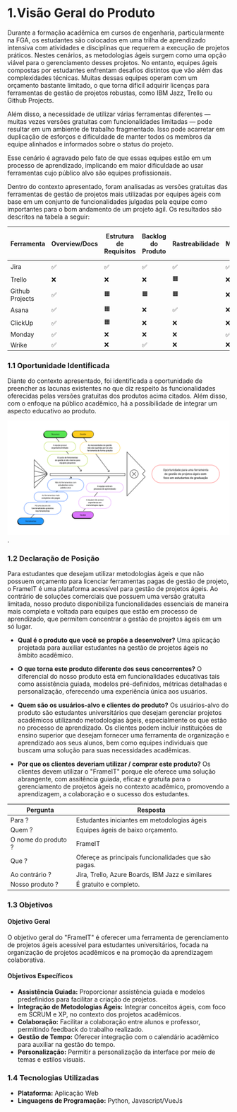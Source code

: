 # 1.Visão Geral do Produto
Durante a formação acadêmica em cursos de engenharia, particularmente na FGA, os estudantes são colocados em uma trilha de aprendizado intensiva com atividades e disciplinas que requerem a execução de projetos práticos. Nestes cenários, as metodologias ágeis surgem como uma opção viável para o gerenciamento desses projetos. No entanto, equipes ágeis compostas por estudantes enfrentam desafios distintos que vão além das complexidades técnicas. Muitas dessas equipes operam com um orçamento bastante limitado, o que torna difícil adquirir licenças para ferramentas de gestão de projetos robustas, como IBM Jazz, Trello ou Github Projects.

Além disso, a necessidade de utilizar várias ferramentas diferentes — muitas vezes versões gratuitas com funcionalidades limitadas — pode resultar em um ambiente de trabalho fragmentado. Isso pode acarretar em duplicação de esforços e dificuldade de manter todos os membros da equipe alinhados e informados sobre o status do projeto.

Esse cenário é agravado pelo fato de que essas equipes estão em um processo de aprendizado, implicando em maior dificuldade ao usar ferramentas cujo público alvo são equipes profissionais.


Dentro do contexto apresentado, foram analisadas as versões gratuitas das ferramentas de gestão de projetos mais utilizadas por equipes ágeis com base em um conjunto de funcionalidades julgadas pela equipe como importantes para o bom andamento de um projeto ágil. Os resultados são descritos na tabela a seguir:

| Ferramenta        | Overview/Docs | Estrutura de Requisitos | Backlog do Produto | Rastreabilidade | Métricas | Quadro Kanban | Gerência de Sprints | Cargos e Permissões | Assistência Guiada | Integração de Artefatos no Git | Calendário/Timeline | Orientado a Times Ágeis |
|-------------------|--------------|-------------------------|--------------------|-----------------|----------|--------------|---------------------|---------------------|-------------------|-----------------------------|-------------------|------------------------|
| Jira              | ✅           | ✅                      | ✅                 | ✅              | ✅       | ✅           | ✅                  | ❌                  | ❌                | 🟧                          | ✅                | ❌                     |
| Trello            | ❌           | ❌                      | ❌                 | 🟧              | ❌       | ✅           | ❌                  | ❌                  | ❌                | ❌                          | ❌                | ❌                     |
| Github Projects   | ✅           | 🟧                      | 🟧                 | 🟧              | ❌       | ✅           | ❌                  | 🟧                  | ❌                | ✅                          | 🟧                | ❌                     |
| Asana             | ✅           | 🟧                      | ❌                 | ✅              | ❌       | ✅           | ❌                  | ❌                  | 🟧                | ❌                          | 🟧                | ❌                     |
| ClickUp           | ✅           | 🟧                      | ❌                 | ❌              | ❌       | ✅           | ✅                  | ❌                  | ❌                | ❌                          | 🟧                | 🟧                     |
| Monday            | ✅           | ❌                      | ❌                 | ❌              | ✅       | ✅           | ❌                  | ❌                  | ❌                | ❌                          | ❌                | ❌                     |
| Wrike             | ✅           | ❌                      | ✅                 | ❌              | ❌       | ✅           | ❌                  | ❌                  | ❌                | ❌                          | ❌                | ❌                     |

### 1.1 Oportunidade Identificada
Diante do contexto apresentado, foi identificada a oportunidade de preencher as lacunas existentes no que diz respeito às funcionalidades oferecidas pelas versões gratuitas dos produtos acima citados. Além disso, com o enfoque na público acadêmico, há a possibilidade de integrar um aspecto educativo ao produto.

![Diagrama de Ishikawa](https://raw.githubusercontent.com/mdsreq-fga-unb/2023.2-FrameIT/docs/img/ishikawa.png "Diagrama de Ishikawa para a Oportunidade").

### 1.2 Declaração de Posição
Para estudantes que desejam utilizar metodologias ágeis e que não possuem orçamento para licenciar ferramentas pagas de gestão de projeto, o FrameIT é uma plataforma acessível para gestão de projetos ágeis. Ao contrário de soluções comerciais que possuem uma versão gratuita limitada, nosso produto disponibiliza funcionalidades essenciais de maneira mais completa e voltada para equipes que estão em processo de aprendizado, que permitem concentrar a gestão de projetos ágeis em um só lugar.

* **Qual é o produto que você se propõe a desenvolver?**
Uma aplicação projetada para auxiliar estudantes na gestão de projetos ágeis no âmbito acadêmico.
* **O que torna este produto diferente dos seus concorrentes?**
O diferencial do nosso produto está em funcionalidades educativas tais como assistência guiada, modelos pré-definidos, métricas detalhadas e personalização, oferecendo uma experiência única aos usuários.

* **Quem são os usuários-alvo e clientes do produto?**
Os usuários-alvo do produto são estudantes universitários que desejam gerenciar projetos acadêmicos utilizando metodologias àgeis, especialmente os que estão no processo de aprendizado. Os clientes podem incluir instituições de ensino superior que desejam fornecer uma ferramenta de organização e aprendizado aos seus alunos, bem como equipes individuais que buscam uma solução para suas necessidades acadêmicas.

* **Por que os clientes deveriam utilizar / comprar este produto?**
Os clientes devem utilizar o "FrameIT" porque ele oferece uma solução abrangente, com assitência guiada, eficaz e gratuita para o gerenciamento de projetos ágeis no contexto acadêmico, promovendo a aprendizagem, a colaboração e o sucesso dos estudantes.

| Pergunta                     | Resposta                                           |
|--------------------------|----------------------------------------------------------|
| Para ? | Estudantes iniciantes em metodologias ágeis
| Quem  ?                   | Equipes ágeis de baixo orçamento.              |
| O nome do produto ?| FrameIT                                   |
| Que   ?                   | Ofereçe as principais funcionalidades que são pagas. |
| Ao contrário   ?          | Jira, Trello, Azure Boards, IBM Jazz e similares                      |
| Nosso produto     ?      | É gratuito e completo.                    |

### 1.3 Objetivos

#### Objetivo Geral
O objetivo geral do "FrameIT" é oferecer uma ferramenta de gerenciamento de projetos ágeis acessível para estudantes universitários, focada na organização de projetos acadêmicos e na promoção da aprendizagem colaborativa.

#### Objetivos Específicos
* **Assistência Guiada:** Proporcionar assistência guiada e modelos predefinidos para facilitar a criação de projetos.
* **Integração de Metodologias Ágeis:** Integrar conceitos ágeis, com foco em SCRUM e XP, no contexto dos projetos acadêmicos.
* **Colaboração:** Facilitar a colaboração entre alunos e professor, permitindo feedback  do trabalho realizado.
* **Gestão de Tempo:** Oferecer integração com o calendário acadêmico para auxiliar na gestão do tempo.
* **Personalização:** Permitir a personalização da interface por meio de temas e estilos visuais.

### 1.4 Tecnologias Utilizadas
- **Plataforma:** Aplicação Web  
- **Linguagens de Programação:** Python, Javascript/VueJs
